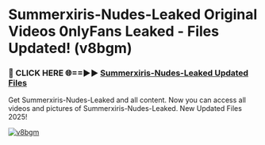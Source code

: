 # Summerxiris-Nudes-Leaked Original Videos 0nlyFans Leaked - Files Updated! (v8bgm)

<h3>🔴 CLICK HERE 🌐==►► <a href="https://tinyurl.com/4mcuefdz" rel="nofollow">Summerxiris-Nudes-Leaked Updated Files</a></h3>

Get Summerxiris-Nudes-Leaked and all content. Now you can access all videos and pictures of Summerxiris-Nudes-Leaked. New Updated Files 2025!

[![v8bgm](https://i.imgur.com/StAQSOY.gif)](https://tinyurl.com/4mcuefdz)
